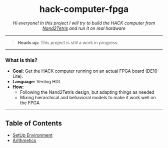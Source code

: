<h1 align="center">hack-computer-fpga</h1>

<p align="center">
    <em>Hi everyone! In this project I will try to build the HACK computer from <a href="https://www.nand2tetris.org/">Nand2Tetris</a> and run it on real hardware</em>
</p>

---

> **Heads up:** This project is still a work in progress.

---

### What is this?

- **Goal:** Get the HACK computer running on an actual FPGA board (DE10-Lite).
- **Language:** Verilog HDL
- **How:**  
    - Following the Nand2Tetris design, but adapting things as needed  
    - Mixing hierarchical and behavioral models to make it work well on the FPGA

---

## Table of Contents

- [SetUp Environment](docs/0_SetUp_Environment/README.md)
- [Arithmetics](docs/1_Arithmetic/README.md)